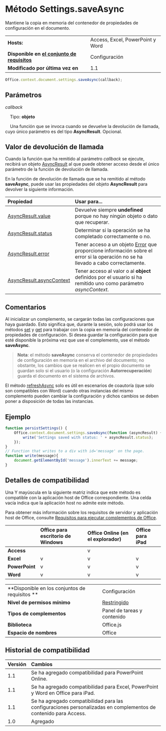 
# Método Settings.saveAsync
Mantiene la copia en memoria del contenedor de propiedades de configuración en el documento.

|||
|:-----|:-----|
|**Hosts:**|Access, Excel, PowerPoint y Word|
|**Disponible en [el conjunto de requisitos](../../docs/overview/specify-office-hosts-and-api-requirements.md)**|Configuración|
|**Modificado por última vez en**|1.1|

```js
Office.context.document.settings.saveAsync(callback);
```


## Parámetros



_callback_<br/>
&nbsp;&nbsp;&nbsp;&nbsp;Tipo: **objeto**

&nbsp;&nbsp;&nbsp;&nbsp;Una función que se invoca cuando se devuelve la devolución de llamada, cuyo único parámetro es del tipo **AsyncResult**. Opcional.

    



## Valor de devolución de llamada

Cuando la función que ha remitido al parámetro _callback_ se ejecute, recibirá un objeto [AsyncResult](../../reference/shared/asyncresult.md) al que puede obtener acceso desde el único parámetro de la función de devolución de llamada.

En la función de devolución de llamada que se ha remitido al método **saveAsync**, puede usar las propiedades del objeto **AsyncResult** para devolver la siguiente información.



|**Propiedad**|**Usar para...**|
|:-----|:-----|
|[AsyncResult.value](../../reference/shared/asyncresult.value.md)|Devuelve siempre **undefined** porque no hay ningún objeto o dato que recuperar.|
|[AsyncResult.status](../../reference/shared/asyncresult.status.md)|Determinar si la operación se ha completado correctamente o no.|
|[AsyncResult.error](../../reference/shared/asyncresult.error.md)|Tener acceso a un objeto [Error](../../reference/shared/error.md) que proporcione información sobre el error si la operación no se ha llevado a cabo correctamente.|
|[AsyncResult.asyncContext](../../reference/shared/asyncresult.asynccontext.md)|Tener acceso al valor o al **object** definidos por el usuario si ha remitido uno como parámetro _asyncContext_.|

## Comentarios

Al inicializar un complemento, se cargarán todas las configuraciones que haya guardado. Esto significa que, durante la sesión, solo podrá usar los métodos [set](../../reference/shared/settings.set.md) y [get](../../reference/shared/settings.get.md) para trabajar con la copia en memoria del contenedor de propiedades de configuración. Si desea guardar la configuración para que esté disponible la próxima vez que use el complemento, use el método **saveAsync**.


 >**Nota**: el método **saveAsync** conserva el contenedor de propiedades de configuración en memoria en el archivo del documento; no obstante, los cambios que se realicen en el propio documento se guardan solo si el usuario (o la configuración **Autorrecuperación**) guarda el documento en el sistema de archivos.

El método [refreshAsync](../../reference/shared/settings.refreshasync.md) solo es útil en escenarios de coautoría (que solo son compatibles con Word) cuando otras instancias del mismo complemento pueden cambiar la configuración y dichos cambios se deben poner a disposición de todas las instancias.


## Ejemplo




```js
function persistSettings() {
    Office.context.document.settings.saveAsync(function (asyncResult) {
        write('Settings saved with status: ' + asyncResult.status);
    });
}
// Function that writes to a div with id='message' on the page.
function write(message){
    document.getElementById('message').innerText += message; 
}
```




## Detalles de compatibilidad


Una Y mayúscula en la siguiente matriz indica que este método es compatible con la aplicación host de Office correspondiente. Una celda vacía indica que la aplicación host no admite este método.

Para obtener más información sobre los requisitos de servidor y aplicación host de Office, consulte [Requisitos para ejecutar complementos de Office](../../docs/overview/requirements-for-running-office-add-ins.md).



||**Office para escritorio de Windows**|**Office Online (en el explorador)**|**Office para iPad**|
|:-----|:-----|:-----|:-----|
|**Access**||v||
|**Excel**|v|v|v|
|**PowerPoint**|v|v|v|
|**Word**|v|v|v|

|||
|:-----|:-----|
|**Disponible en los conjuntos de requisitos **|Configuración|
|**Nivel de permisos mínimo**|[Restringido](../../docs/develop/requesting-permissions-for-api-use-in-content-and-task-pane-add-ins.md)|
|**Tipos de complementos**|Panel de tareas y contenido|
|**Biblioteca**|Office.js|
|**Espacio de nombres**|Office|

## Historial de compatibilidad




|**Versión**|**Cambios**|
|:-----|:-----|
|1.1|Se ha agregado compatibilidad para PowerPoint Online.|
|1.1|Se ha agregado compatibilidad para Excel, PowerPoint y Word en Office para iPad.|
|1.1|Se ha agregado compatibilidad para las configuraciones personalizadas en complementos de contenido para Access.|
|1.0|Agregado|
